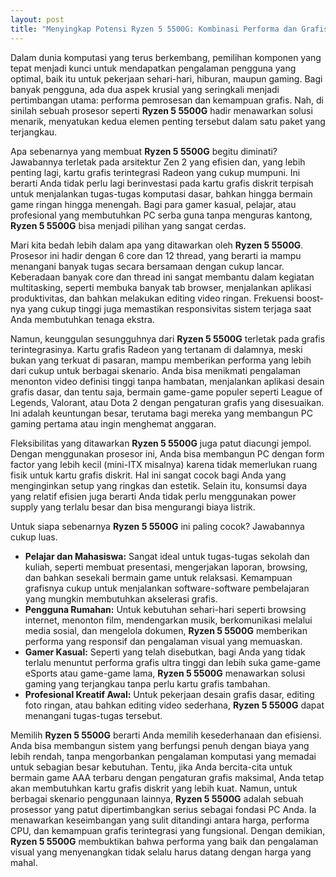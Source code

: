```yaml
---
layout: post
title: "Menyingkap Potensi Ryzen 5 5500G: Kombinasi Performa dan Grafis Terjangkau"
---
```


Dalam dunia komputasi yang terus berkembang, pemilihan komponen yang tepat menjadi kunci untuk mendapatkan pengalaman pengguna yang optimal, baik itu untuk pekerjaan sehari-hari, hiburan, maupun gaming. Bagi banyak pengguna, ada dua aspek krusial yang seringkali menjadi pertimbangan utama: performa pemrosesan dan kemampuan grafis. Nah, di sinilah sebuah prosesor seperti **Ryzen 5 5500G** hadir menawarkan solusi menarik, menyatukan kedua elemen penting tersebut dalam satu paket yang terjangkau.

Apa sebenarnya yang membuat **Ryzen 5 5500G** begitu diminati? Jawabannya terletak pada arsitektur Zen 2 yang efisien dan, yang lebih penting lagi, kartu grafis terintegrasi Radeon yang cukup mumpuni. Ini berarti Anda tidak perlu lagi berinvestasi pada kartu grafis diskrit terpisah untuk menjalankan tugas-tugas komputasi dasar, bahkan hingga bermain game ringan hingga menengah. Bagi para gamer kasual, pelajar, atau profesional yang membutuhkan PC serba guna tanpa menguras kantong, **Ryzen 5 5500G** bisa menjadi pilihan yang sangat cerdas.

Mari kita bedah lebih dalam apa yang ditawarkan oleh **Ryzen 5 5500G**. Prosesor ini hadir dengan 6 core dan 12 thread, yang berarti ia mampu menangani banyak tugas secara bersamaan dengan cukup lancar. Keberadaan banyak core dan thread ini sangat membantu dalam kegiatan multitasking, seperti membuka banyak tab browser, menjalankan aplikasi produktivitas, dan bahkan melakukan editing video ringan. Frekuensi boost-nya yang cukup tinggi juga memastikan responsivitas sistem terjaga saat Anda membutuhkan tenaga ekstra.

Namun, keunggulan sesungguhnya dari **Ryzen 5 5500G** terletak pada grafis terintegrasinya. Kartu grafis Radeon yang tertanam di dalamnya, meski bukan yang terkuat di pasaran, mampu memberikan performa yang lebih dari cukup untuk berbagai skenario. Anda bisa menikmati pengalaman menonton video definisi tinggi tanpa hambatan, menjalankan aplikasi desain grafis dasar, dan tentu saja, bermain game-game populer seperti League of Legends, Valorant, atau Dota 2 dengan pengaturan grafis yang disesuaikan. Ini adalah keuntungan besar, terutama bagi mereka yang membangun PC gaming pertama atau ingin menghemat anggaran.

Fleksibilitas yang ditawarkan **Ryzen 5 5500G** juga patut diacungi jempol. Dengan menggunakan prosesor ini, Anda bisa membangun PC dengan form factor yang lebih kecil (mini-ITX misalnya) karena tidak memerlukan ruang fisik untuk kartu grafis diskrit. Hal ini sangat cocok bagi Anda yang menginginkan setup yang ringkas dan estetik. Selain itu, konsumsi daya yang relatif efisien juga berarti Anda tidak perlu menggunakan power supply yang terlalu besar dan bisa mengurangi biaya listrik.

Untuk siapa sebenarnya **Ryzen 5 5500G** ini paling cocok? Jawabannya cukup luas.

*   **Pelajar dan Mahasiswa:** Sangat ideal untuk tugas-tugas sekolah dan kuliah, seperti membuat presentasi, mengerjakan laporan, browsing, dan bahkan sesekali bermain game untuk relaksasi. Kemampuan grafisnya cukup untuk menjalankan software-software pembelajaran yang mungkin membutuhkan akselerasi grafis.
*   **Pengguna Rumahan:** Untuk kebutuhan sehari-hari seperti browsing internet, menonton film, mendengarkan musik, berkomunikasi melalui media sosial, dan mengelola dokumen, **Ryzen 5 5500G** memberikan performa yang responsif dan pengalaman visual yang memuaskan.
*   **Gamer Kasual:** Seperti yang telah disebutkan, bagi Anda yang tidak terlalu menuntut performa grafis ultra tinggi dan lebih suka game-game eSports atau game-game lama, **Ryzen 5 5500G** menawarkan solusi gaming yang terjangkau tanpa perlu kartu grafis tambahan.
*   **Profesional Kreatif Awal:** Untuk pekerjaan desain grafis dasar, editing foto ringan, atau bahkan editing video sederhana, **Ryzen 5 5500G** dapat menangani tugas-tugas tersebut.

Memilih **Ryzen 5 5500G** berarti Anda memilih kesederhanaan dan efisiensi. Anda bisa membangun sistem yang berfungsi penuh dengan biaya yang lebih rendah, tanpa mengorbankan pengalaman komputasi yang memadai untuk sebagian besar kebutuhan. Tentu, jika Anda bercita-cita untuk bermain game AAA terbaru dengan pengaturan grafis maksimal, Anda tetap akan membutuhkan kartu grafis diskrit yang lebih kuat. Namun, untuk berbagai skenario penggunaan lainnya, **Ryzen 5 5500G** adalah sebuah prosessor yang patut dipertimbangkan serius sebagai fondasi PC Anda. Ia menawarkan keseimbangan yang sulit ditandingi antara harga, performa CPU, dan kemampuan grafis terintegrasi yang fungsional. Dengan demikian, **Ryzen 5 5500G** membuktikan bahwa performa yang baik dan pengalaman visual yang menyenangkan tidak selalu harus datang dengan harga yang mahal.
